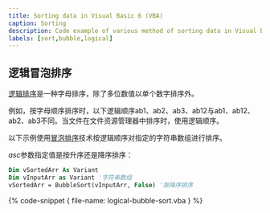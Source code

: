 ```yaml
---
title: Sorting data in Visual Basic 6 (VBA)
caption: Sorting
description: Code example of various method of sorting data in Visual Basic 6 (VBA)
labels: [sort,bubble,logical]
---
```

## 逻辑冒泡排序

[逻辑排序](https://en.wikipedia.org/wiki/Natural_sort_order)是一种字母排序，除了多位数值以单个数字排序外。

例如，按字母顺序排序时，以下逻辑顺序ab1、ab2、ab3、ab12与ab1、ab12、ab2、ab3不同。当文件在文件资源管理器中排序时，使用逻辑顺序。

以下示例使用[冒泡排序](https://en.wikipedia.org/wiki/Bubble_sort)技术按逻辑顺序对指定的字符串数组进行排序。

*asc*参数指定值是按升序还是降序排序：

~~~ vb
Dim vSortedArr As Variant
Dim vInputArr as Variant '字符串数组
vSortedArr = BubbleSort(vInputArr, False) '按降序排序
~~~

{% code-snippet { file-name: logical-bubble-sort.vba } %}
